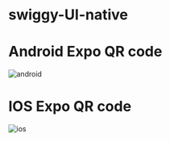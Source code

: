 # swiggy-UI-native

# Android Expo QR code

![android](https://github.com/Akshay200228/swiggy-UI-native/assets/119931755/4a1d79dc-b9c9-4ca5-b44f-2755293d4c30)

# IOS Expo QR code

![ios](https://github.com/Akshay200228/swiggy-UI-native/assets/119931755/d48b89d2-45db-4021-8e53-a73542baaf7f)
